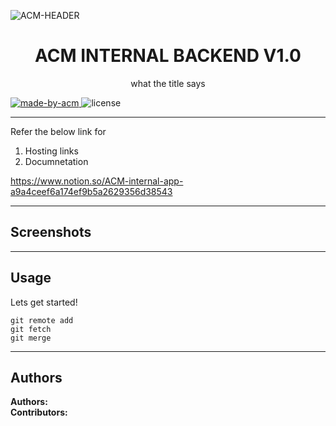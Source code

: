![ACM-HEADER](https://user-images.githubusercontent.com/14032427/92643737-e6252e00-f2ff-11ea-8a51-1f1b69caba9f.png)

<h1 align="center"> ACM INTERNAL BACKEND V1.0 </h1>

<p align="center"> 
what the title says 
</p>

<p>
  <a href="https://acmvit.in/" target="_blank">
    <img alt="made-by-acm" src="https://img.shields.io/badge/MADE%20BY-ACM%20VIT-blue?style=for-the-badge" />
  </a>
    <!-- Uncomment the below line to add the license badge. Make sure the right license badge is reflected. -->
    <img alt="license" src="https://img.shields.io/badge/License-MIT-green.svg?style=for-the-badge" /> 
    <!-- forks/stars/tech stack in the form of badges from https://shields.io/ -->
</p>

---

Refer the below link for 
1. Hosting links
2. Documnetation 

https://www.notion.so/ACM-internal-app-a9a4ceef6a174ef9b5a2629356d38543

---

## Screenshots

<!-- Add one screenshot of your project (max height: 1000px, max size: 1mb) 'if applicable' under assets folder in root of your project ![sceenshot](assets/<name of image>) -->
<!-- if your project has multiple pictures , merge them into one image using a tool similar to figma -->

---

## Usage
<!-- How To, Features, Installation etc. as subheadings in this section. example-->

Lets get started!
```console
git remote add
git fetch
git merge
```

---

## Authors

**Authors:** <!-- [author1's name](link to their github profile), [author2's name](link to their github profile) .. -->  
**Contributors:** <!-- Generate contributors list using this link - https://contributors-img.web.app/preview -->
